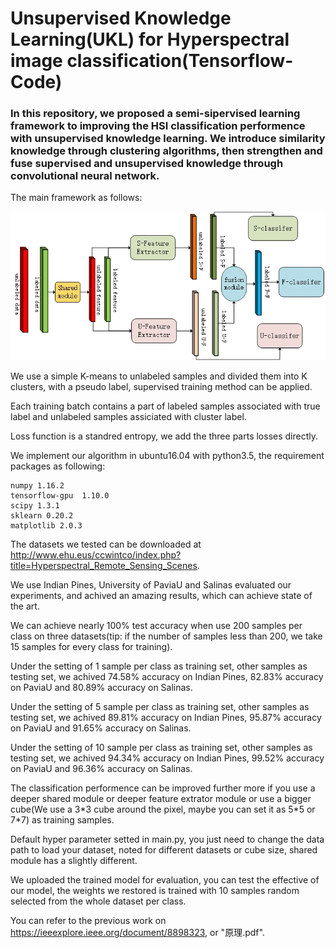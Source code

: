 # Unsupervised Knowledge Learning(UKL) for Hyperspectral image classification(Tensorflow-Code)

### In this repository, we proposed a semi-sipervised learning framework to improving the HSI classification performence with unsupervised knowledge learning. We introduce similarity knowledge through clustering algorithms, then strengthen and fuse supervised and unsupervised knowledge through convolutional neural network.

The main framework as follows:

![framework](./fig/ukl.jpg)

We use a simple K-means to unlabeled samples and divided them into K clusters, with a pseudo label, supervised training method can be applied.

Each training batch contains a part of labeled samples associated with true label and unlabeled samples assiciated with cluster label.

Loss function is a standred entropy, we add the three parts losses directly.

We implement our algorithm in ubuntu16.04 with python3.5, the requirement packages as following:

```
numpy 1.16.2
tensorflow-gpu  1.10.0
scipy 1.3.1
sklearn 0.20.2
matplotlib 2.0.3
```

The datasets we tested can be downloaded at http://www.ehu.eus/ccwintco/index.php?title=Hyperspectral_Remote_Sensing_Scenes. 

We use Indian Pines, University of PaviaU and Salinas evaluated our experiments, and achived an amazing results, which can achieve state of the art. 

We can achieve nearly 100% test accuracy when use 200 samples per class on three datasets(tip: if the number of samples less than 200, we take 15 samples for every class for training).

Under the setting of 1 sample per class as training set, other samples as testing set, we achived 74.58% accuracy on Indian Pines, 82.83% accuracy on PaviaU and 80.89% accuracy on Salinas.

Under the setting of 5 sample per class as training set, other samples as testing set, we achived 89.81% accuracy on Indian Pines, 95.87% accuracy on PaviaU and 91.65% accuracy on Salinas.

Under the setting of 10 sample per class as training set, other samples as testing set, we achived 94.34% accuracy on Indian Pines, 99.52% accuracy on PaviaU and 96.36% accuracy on Salinas.

The classification performence can be improved further more if you use a deeper shared module or deeper feature extrator module or use a bigger cube(We use a 3*3 cube around the pixel, maybe you can set it as 5\*5 or 7\*7) as training samples.

Default hyper parameter setted in main.py, you just need to change the data path to load your dataset, noted for different datasets or cube size, shared module has a slightly different.

We uploaded the trained model for evaluation, you can test the effective of our model, the weights we restored is trained with 10 samples random selected from the whole dataset per class.

You can refer to the previous work on https://ieeexplore.ieee.org/document/8898323, or "原理.pdf".